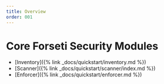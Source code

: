```yaml
---
title: Overview
order: 001
---
```

# Core Forseti Security Modules
  * [Inventory]({% link _docs/quickstart/inventory.md %})
  * [Scanner]({% link _docs/quickstart/scanner/index.md %})
  * [Enforcer]({% link _docs/quickstart/enforcer.md %})
